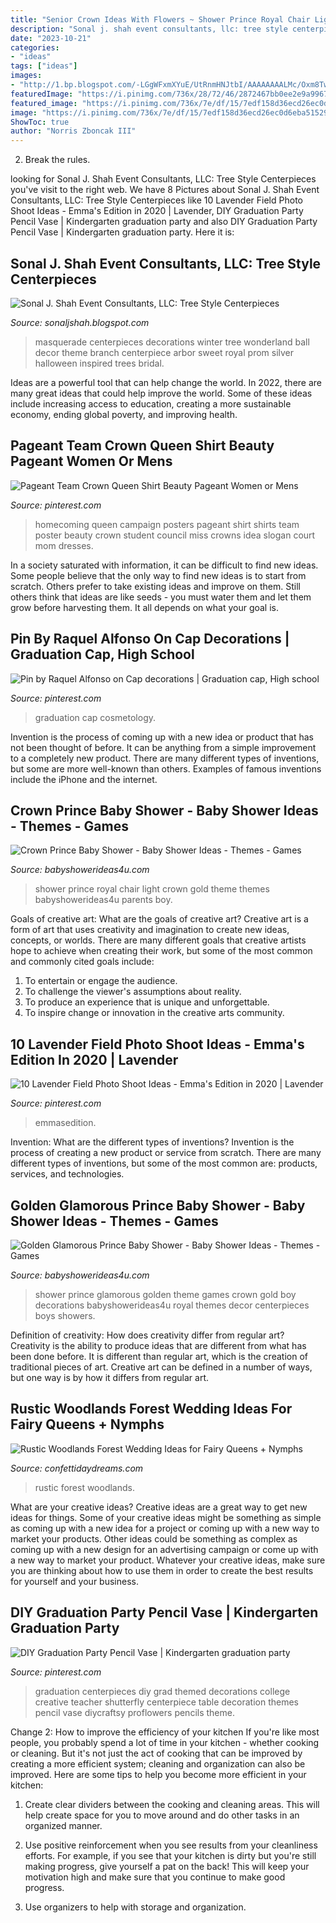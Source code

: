 ```yaml
---
title: "Senior Crown Ideas With Flowers ~ Shower Prince Royal Chair Light Crown Gold Theme Themes Babyshowerideas4u Parents Boy"
description: "Sonal j. shah event consultants, llc: tree style centerpieces"
date: "2023-10-21"
categories:
- "ideas"
tags: ["ideas"]
images:
- "http://1.bp.blogspot.com/-LGgWFxmXYuE/UtRnmHNJtbI/AAAAAAAALMc/Oxm8TwQEV2I/s1600/tree+6.jpg"
featuredImage: "https://i.pinimg.com/736x/28/72/46/2872467bb0ee2e9a99679025a4fe4b30.jpg"
featured_image: "https://i.pinimg.com/736x/7e/df/15/7edf158d36ecd26ec0d6eba51529ae4b.jpg"
image: "https://i.pinimg.com/736x/7e/df/15/7edf158d36ecd26ec0d6eba51529ae4b.jpg"
ShowToc: true
author: "Norris Zboncak III"
---
```



2. Break the rules.

	

		
looking for Sonal J. Shah Event Consultants, LLC: Tree Style Centerpieces you've visit to the right web. We have 8 Pictures about Sonal J. Shah Event Consultants, LLC: Tree Style Centerpieces like 10 Lavender Field Photo Shoot Ideas - Emma&#039;s Edition in 2020 | Lavender, DIY Graduation Party Pencil Vase | Kindergarten graduation party and also DIY Graduation Party Pencil Vase | Kindergarten graduation party. Here it is:
		
    
## Sonal J. Shah Event Consultants, LLC: Tree Style Centerpieces

<img loading=lazy src="http://1.bp.blogspot.com/-LGgWFxmXYuE/UtRnmHNJtbI/AAAAAAAALMc/Oxm8TwQEV2I/s1600/tree+6.jpg" onerror="this.onerror=null;this.src='https://tse3.mm.bing.net/th?id=OIP.oLw5rBfea7bz65VYNg54XwHaK8&amp;pid=15.1';" alt="Sonal J. Shah Event Consultants, LLC: Tree Style Centerpieces">

_Source: sonaljshah.blogspot.com_

>masquerade centerpieces decorations winter tree wonderland ball decor theme branch centerpiece arbor sweet royal prom silver halloween inspired trees bridal. 

	

Ideas are a powerful tool that can help change the world. In 2022, there are many great ideas that could help improve the world. Some of these ideas include increasing access to education, creating a more sustainable economy, ending global poverty, and improving health.

    
## Pageant Team Crown Queen Shirt Beauty Pageant Women Or Mens

<img loading=lazy src="https://i.pinimg.com/736x/86/ef/91/86ef91db223577c3d93c870fc4225be0--homecoming-queen-posters-homecoming-queen-campaign.jpg" onerror="this.onerror=null;this.src='https://tse4.mm.bing.net/th?id=OIP.WbsK0BuujTwhyzu-C7xrxQHaJ4&amp;pid=15.1';" alt="Pageant Team Crown Queen Shirt Beauty Pageant Women or Mens">

_Source: pinterest.com_

>homecoming queen campaign posters pageant shirt shirts team poster beauty crown student council miss crowns idea slogan court mom dresses. 

	

In a society saturated with information, it can be difficult to find new ideas. Some people believe that the only way to find new ideas is to start from scratch. Others prefer to take existing ideas and improve on them. Still others think that ideas are like seeds - you must water them and let them grow before harvesting them. It all depends on what your goal is.

    
## Pin By Raquel Alfonso On Cap Decorations | Graduation Cap, High School

<img loading=lazy src="https://i.pinimg.com/736x/28/72/46/2872467bb0ee2e9a99679025a4fe4b30.jpg" onerror="this.onerror=null;this.src='https://tse1.mm.bing.net/th?id=OIP.AjW4xvLuzj8RiCMXKQNG4AHaJ3&amp;pid=15.1';" alt="Pin by Raquel Alfonso on Cap decorations | Graduation cap, High school">

_Source: pinterest.com_

>graduation cap cosmetology. 

	

Invention is the process of coming up with a new idea or product that has not been thought of before. It can be anything from a simple improvement to a completely new product. There are many different types of inventions, but some are more well-known than others. Examples of famous inventions include the iPhone and the internet.

    
## Crown Prince Baby Shower - Baby Shower Ideas - Themes - Games

<img loading=lazy src="https://www.babyshowerideas4u.com/wp-content/uploads/2018/03/light-blue-gold-royal-prince-baby-shower-parents-chair.jpg" onerror="this.onerror=null;this.src='https://tse1.mm.bing.net/th?id=OIP.PjSzI9Q78kOXGqL1CtWHJQHaJ4&amp;pid=15.1';" alt="Crown Prince Baby Shower - Baby Shower Ideas - Themes - Games">

_Source: babyshowerideas4u.com_

>shower prince royal chair light crown gold theme themes babyshowerideas4u parents boy. 

	

Goals of creative art: What are the goals of creative art?
Creative art is a form of art that uses creativity and imagination to create new ideas, concepts, or worlds. There are many different goals that creative artists hope to achieve when creating their work, but some of the most common and commonly cited goals include: 
1. To entertain or engage the audience.
2. To challenge the viewer's assumptions about reality.
3. To produce an experience that is unique and unforgettable.
4. To inspire change or innovation in the creative arts community.

    
## 10 Lavender Field Photo Shoot Ideas - Emma&#039;s Edition In 2020 | Lavender

<img loading=lazy src="https://i.pinimg.com/736x/cf/f8/83/cff883e5b651dad6e39043c2b0c8f916.jpg" onerror="this.onerror=null;this.src='https://tse2.mm.bing.net/th?id=OIP.lYbMC55o_UHcXyaC0hgAAgHaLF&amp;pid=15.1';" alt="10 Lavender Field Photo Shoot Ideas - Emma&#039;s Edition in 2020 | Lavender">

_Source: pinterest.com_

>emmasedition. 

	

Invention: What are the different types of inventions?
Invention is the process of creating a new product or service from scratch. There are many different types of inventions, but some of the most common are: products, services, and technologies.

    
## Golden Glamorous Prince Baby Shower - Baby Shower Ideas - Themes - Games

<img loading=lazy src="http://www.babyshowerideas4u.com/wp-content/uploads/2016/04/Golden-Glamorous-Prince-Baby-Shower-Crown-Decor-550x823.jpg" onerror="this.onerror=null;this.src='https://tse1.mm.bing.net/th?id=OIP.nTqtMNeVnA2wi0gSGJ9rkQHaLF&amp;pid=15.1';" alt="Golden Glamorous Prince Baby Shower - Baby Shower Ideas - Themes - Games">

_Source: babyshowerideas4u.com_

>shower prince glamorous golden theme games crown gold boy decorations babyshowerideas4u royal themes decor centerpieces boys showers. 

	

Definition of creativity: How does creativity differ from regular art?
Creativity is the ability to produce ideas that are different from what has been done before. It is different than regular art, which is the creation of traditional pieces of art. Creative art can be defined in a number of ways, but one way is by how it differs from regular art.

    
## Rustic Woodlands Forest Wedding Ideas For Fairy Queens + Nymphs

<img loading=lazy src="http://www.confettidaydreams.com/wp-content/uploads/2018/02/Rustic-Woodlands-Wedding-Ideas-7-1.jpg" onerror="this.onerror=null;this.src='https://tse3.mm.bing.net/th?id=OIP.jA_JyXRmUB6KiiG-s-sawgHaLG&amp;pid=15.1';" alt="Rustic Woodlands Forest Wedding Ideas for Fairy Queens + Nymphs">

_Source: confettidaydreams.com_

>rustic forest woodlands. 

	

What are your creative ideas?
Creative ideas are a great way to get new ideas for things. Some of your creative ideas might be something as simple as coming up with a new idea for a project or coming up with a new way to market your products. Other ideas could be something as complex as coming up with a new design for an advertising campaign or come up with a new way to market your product. Whatever your creative ideas, make sure you are thinking about how to use them in order to create the best results for yourself and your business.

    
## DIY Graduation Party Pencil Vase | Kindergarten Graduation Party

<img loading=lazy src="https://i.pinimg.com/736x/7e/df/15/7edf158d36ecd26ec0d6eba51529ae4b.jpg" onerror="this.onerror=null;this.src='https://tse1.mm.bing.net/th?id=OIP.sZa6WQirYWInBeql8iVMogHaLI&amp;pid=15.1';" alt="DIY Graduation Party Pencil Vase | Kindergarten graduation party">

_Source: pinterest.com_

>graduation centerpieces diy grad themed decorations college creative teacher shutterfly centerpiece table decoration themes pencil vase diycraftsy proflowers pencils theme. 

	

Change 2: How to improve the efficiency of your kitchen
If you're like most people, you probably spend a lot of time in your kitchen - whether cooking or cleaning. But it's not just the act of cooking that can be improved by creating a more efficient system; cleaning and organization can also be improved. Here are some tips to help you become more efficient in your kitchen:
1. Create clear dividers between the cooking and cleaning areas. This will help create space for you to move around and do other tasks in an organized manner.

2. Use positive reinforcement when you see results from your cleanliness efforts. For example, if you see that your kitchen is dirty but you're still making progress, give yourself a pat on the back! This will keep your motivation high and make sure that you continue to make good progress.

3. Use organizers to help with storage and organization.

